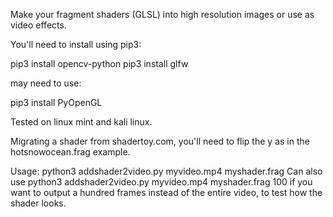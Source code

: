 Make your fragment shaders (GLSL) into high resolution images or use as video effects.

You'll need to install using pip3:

pip3 install opencv-python
pip3 install glfw

may need to use:

pip3 install PyOpenGL

Tested on linux mint and kali linux. 

Migrating a shader from shadertoy.com, you'll need to flip the y as in the hotsnowocean.frag example.

Usage:
python3 addshader2video.py myvideo.mp4 myshader.frag
Can also use
python3 addshader2video.py myvideo.mp4 myshader.frag 100
if you want to output a hundred frames instead of the entire video, to test how the shader looks.

